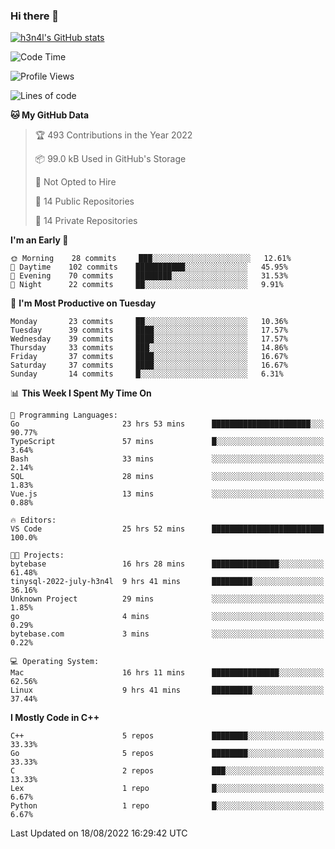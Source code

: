 ### Hi there 👋

[![h3n4l's GitHub stats](https://github-readme-stats.vercel.app/api?username=h3n4l&count_private=true&show_icons=true&theme=radical)](https://github.com/h3n4l/github-readme-stats)

<!--START_SECTION:waka-->
![Code Time](http://img.shields.io/badge/Code%20Time-590%20hrs%2012%20mins-blue)

![Profile Views](http://img.shields.io/badge/Profile%20Views-1-blue)

![Lines of code](https://img.shields.io/badge/From%20Hello%20World%20I%27ve%20Written-43%20Thousand%20lines%20of%20code-blue)

**🐱 My GitHub Data** 

> 🏆 493 Contributions in the Year 2022
 > 
> 📦 99.0 kB Used in GitHub's Storage 
 > 
> 🚫 Not Opted to Hire
 > 
> 📜 14 Public Repositories 
 > 
> 🔑 14 Private Repositories  
 > 
**I'm an Early 🐤** 

```text
🌞 Morning    28 commits     ███░░░░░░░░░░░░░░░░░░░░░░   12.61% 
🌆 Daytime    102 commits    ███████████░░░░░░░░░░░░░░   45.95% 
🌃 Evening    70 commits     ████████░░░░░░░░░░░░░░░░░   31.53% 
🌙 Night      22 commits     ██░░░░░░░░░░░░░░░░░░░░░░░   9.91%

```
📅 **I'm Most Productive on Tuesday** 

```text
Monday       23 commits     ██░░░░░░░░░░░░░░░░░░░░░░░   10.36% 
Tuesday      39 commits     ████░░░░░░░░░░░░░░░░░░░░░   17.57% 
Wednesday    39 commits     ████░░░░░░░░░░░░░░░░░░░░░   17.57% 
Thursday     33 commits     ███░░░░░░░░░░░░░░░░░░░░░░   14.86% 
Friday       37 commits     ████░░░░░░░░░░░░░░░░░░░░░   16.67% 
Saturday     37 commits     ████░░░░░░░░░░░░░░░░░░░░░   16.67% 
Sunday       14 commits     █░░░░░░░░░░░░░░░░░░░░░░░░   6.31%

```


📊 **This Week I Spent My Time On** 

```text
💬 Programming Languages: 
Go                       23 hrs 53 mins      ██████████████████████░░░   90.77% 
TypeScript               57 mins             █░░░░░░░░░░░░░░░░░░░░░░░░   3.64% 
Bash                     33 mins             ░░░░░░░░░░░░░░░░░░░░░░░░░   2.14% 
SQL                      28 mins             ░░░░░░░░░░░░░░░░░░░░░░░░░   1.83% 
Vue.js                   13 mins             ░░░░░░░░░░░░░░░░░░░░░░░░░   0.88%

🔥 Editors: 
VS Code                  25 hrs 52 mins      █████████████████████████   100.0%

🐱‍💻 Projects: 
bytebase                 16 hrs 28 mins      ███████████████░░░░░░░░░░   61.48% 
tinysql-2022-july-h3n4l  9 hrs 41 mins       █████████░░░░░░░░░░░░░░░░   36.16% 
Unknown Project          29 mins             ░░░░░░░░░░░░░░░░░░░░░░░░░   1.85% 
go                       4 mins              ░░░░░░░░░░░░░░░░░░░░░░░░░   0.29% 
bytebase.com             3 mins              ░░░░░░░░░░░░░░░░░░░░░░░░░   0.22%

💻 Operating System: 
Mac                      16 hrs 11 mins      ███████████████░░░░░░░░░░   62.56% 
Linux                    9 hrs 41 mins       █████████░░░░░░░░░░░░░░░░   37.44%

```

**I Mostly Code in C++** 

```text
C++                      5 repos             ████████░░░░░░░░░░░░░░░░░   33.33% 
Go                       5 repos             ████████░░░░░░░░░░░░░░░░░   33.33% 
C                        2 repos             ███░░░░░░░░░░░░░░░░░░░░░░   13.33% 
Lex                      1 repo              █░░░░░░░░░░░░░░░░░░░░░░░░   6.67% 
Python                   1 repo              █░░░░░░░░░░░░░░░░░░░░░░░░   6.67%

```



 Last Updated on 18/08/2022 16:29:42 UTC
<!--END_SECTION:waka-->

